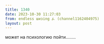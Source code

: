 ```yaml
---
title: 1340
date: 2023-10-30 11:27:03
from: endless шизing ⍼ (channel1162404975)
layout: post
---
```


может на психологию пойти........
